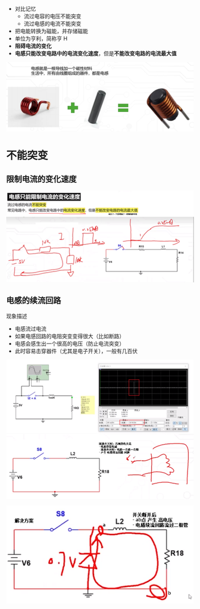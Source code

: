 - 对比记忆 
	- 流过电容的电压不能突变
	- 流过电感的电流不能突变
- 把电能转换为磁能，并存储磁能
- 单位为亨利，简称亨 H
- **阻碍电流的变化**
- **电感只能改变电路中的电流变化速度**，但是**不能改变电路的电流最大值**


![](../photo/Pasted%20image%2020250804174804.png)
# 不能突变
## 限制电流的变化速度
![](../photo/Pasted%20image%2020250804175738.png)

## 电感的续流回路
现象描述
- 电感流过电流
- 如果电感回路的电阻突变变得很大（比如断路）
- 电感会感生出一个很高的电压（防止电流突变）
- 此时容易击穿器件（尤其是电子开关），一般有几百伏

![](../photo/Pasted%20image%2020250804182603.png)
![](../photo/Pasted%20image%2020250804182820.png)

![](../photo/Pasted%20image%2020250804183434.png)

